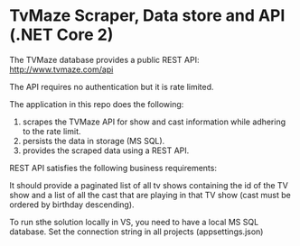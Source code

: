 # TvMaze Scraper, Data store and API (.NET Core 2)

The TVMaze database provides a public REST API: http://www.tvmaze.com/api

The API requires no authentication but it is rate limited.

The application in this repo does the following:

1. scrapes the TVMaze API for show and cast information while adhering to the rate limit.
2. persists the data in storage (MS SQL).
3. provides the scraped data using a REST API.

REST API satisfies the following business requirements:

It should provide a paginated list of all tv shows containing the id of the TV show and a list of
all the cast that are playing in that TV show (cast must be ordered by birthday descending).

To run sthe solution locally in VS, you need to have a local MS SQL database. Set the connection string in all projects (appsettings.json)
